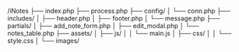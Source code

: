 /iNotes
├── index.php
├── process.php
├── config/
│   └── conn.php
├── includes/
│   ├── header.php
│   ├── footer.php
│   └── message.php
├── partials/
│   ├── add_note_form.php
│   ├── edit_modal.php
│   └── notes_table.php
├── assets/
│   ├── js/
│   │   └── main.js
│   ├── css/
│   │   └── style.css
│   └── images/
